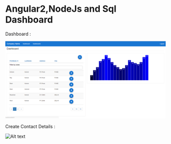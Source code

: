 # Angular2,NodeJs and Sql Dashboard

Dashboard :

![Alt text](image/dashboard.PNG?raw=true "dashboard")

Create Contact Details :

![Alt text](image/ceate_page.PNG?raw=true "Optional Title")